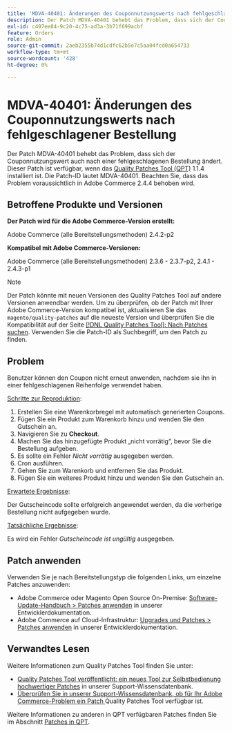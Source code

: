 ```yaml
---
title: 'MDVA-40401: Änderungen des Couponnutzungswerts nach fehlgeschlagener Bestellung'
description: Der Patch MDVA-40401 behebt das Problem, dass sich der Couponnutzungswert auch nach einer fehlgeschlagenen Bestellung ändert. Dieser Patch ist verfügbar, wenn das [Quality Patches Tool (QPT)](https://experienceleague.adobe.com/de/docs/commerce-operations/upgrade-guide/patches/overview) 1.1.4 installiert ist. Die Patch-ID lautet MDVA-40401. Beachten Sie, dass das Problem voraussichtlich in Adobe Commerce 2.4.4 behoben wird.
exl-id: c497ee84-9c20-4c75-ad3a-3b71f699acbf
feature: Orders
role: Admin
source-git-commit: 2aeb2355b74d1cdfc62b5e7c5aa04fcd0a654733
workflow-type: tm+mt
source-wordcount: '428'
ht-degree: 0%

---
```


# MDVA-40401: Änderungen des Couponnutzungswerts nach fehlgeschlagener Bestellung

Der Patch MDVA-40401 behebt das Problem, dass sich der Couponnutzungswert auch nach einer fehlgeschlagenen Bestellung ändert. Dieser Patch ist verfügbar, wenn das [Quality Patches Tool (QPT)](https://experienceleague.adobe.com/de/docs/commerce-operations/upgrade-guide/patches/overview) 1.1.4 installiert ist. Die Patch-ID lautet MDVA-40401. Beachten Sie, dass das Problem voraussichtlich in Adobe Commerce 2.4.4 behoben wird.

## Betroffene Produkte und Versionen

**Der Patch wird für die Adobe Commerce-Version erstellt:**

Adobe Commerce (alle Bereitstellungsmethoden) 2.4.2-p2

**Kompatibel mit Adobe Commerce-Versionen:**

Adobe Commerce (alle Bereitstellungsmethoden) 2.3.6 - 2.3.7-p2, 2.4.1 - 2.4.3-p1

>[!NOTE]
>
>Der Patch könnte mit neuen Versionen des Quality Patches Tool auf andere Versionen anwendbar werden. Um zu überprüfen, ob der Patch mit Ihrer Adobe Commerce-Version kompatibel ist, aktualisieren Sie das `magento/quality-patches` auf die neueste Version und überprüfen Sie die Kompatibilität auf der Seite [[!DNL Quality Patches Tool]: Nach Patches suchen](https://experienceleague.adobe.com/tools/commerce-quality-patches/index.html?lang=de). Verwenden Sie die Patch-ID als Suchbegriff, um den Patch zu finden.

## Problem

Benutzer können den Coupon nicht erneut anwenden, nachdem sie ihn in einer fehlgeschlagenen Reihenfolge verwendet haben.

<u>Schritte zur Reproduktion</u>:

1. Erstellen Sie eine Warenkorbregel mit automatisch generierten Coupons.
1. Fügen Sie ein Produkt zum Warenkorb hinzu und wenden Sie den Gutschein an.
1. Navigieren Sie zu **Checkout**.
1. Machen Sie das hinzugefügte Produkt „nicht vorrätig“, bevor Sie die Bestellung aufgeben.
1. Es sollte ein Fehler *Nicht vorrätig* ausgegeben werden.
1. Cron ausführen.
1. Gehen Sie zum Warenkorb und entfernen Sie das Produkt.
1. Fügen Sie ein weiteres Produkt hinzu und wenden Sie den Gutschein an.

<u>Erwartete Ergebnisse</u>:

Der Gutscheincode sollte erfolgreich angewendet werden, da die vorherige Bestellung nicht aufgegeben wurde.

<u>Tatsächliche Ergebnisse</u>:

Es wird ein Fehler *Gutscheincode ist ungültig* ausgegeben.

## Patch anwenden

Verwenden Sie je nach Bereitstellungstyp die folgenden Links, um einzelne Patches anzuwenden:

* Adobe Commerce oder Magento Open Source On-Premise: [Software-Update-Handbuch > Patches anwenden](https://experienceleague.adobe.com/de/docs/commerce-operations/tools/quality-patches-tool/usage) in unserer Entwicklerdokumentation.
* Adobe Commerce auf Cloud-Infrastruktur: [Upgrades und Patches > Patches anwenden](https://experienceleague.adobe.com/de/docs/commerce-cloud-service/user-guide/develop/upgrade/apply-patches) in unserer Entwicklerdokumentation.

## Verwandtes Lesen

Weitere Informationen zum Quality Patches Tool finden Sie unter:

* [Quality Patches Tool veröffentlicht: ein neues Tool zur Selbstbedienung hochwertiger Patches](/help/announcements/adobe-commerce-announcements/magento-quality-patches-released-new-tool-to-self-serve-quality-patches.md) in unserer Support-Wissensdatenbank.
* [Überprüfen Sie in unserer Support-Wissensdatenbank, ob für Ihr Adobe Commerce-Problem ein Patch ](/help/support-tools/patches-available-in-qpt-tool/check-patch-for-magento-issue-with-magento-quality-patches.md) Quality Patches Tool verfügbar ist.

Weitere Informationen zu anderen in QPT verfügbaren Patches finden Sie im Abschnitt [Patches in QPT](https://support.magento.com/hc/en-us/sections/360010506631-Patches-available-in-QPT-tool-).

